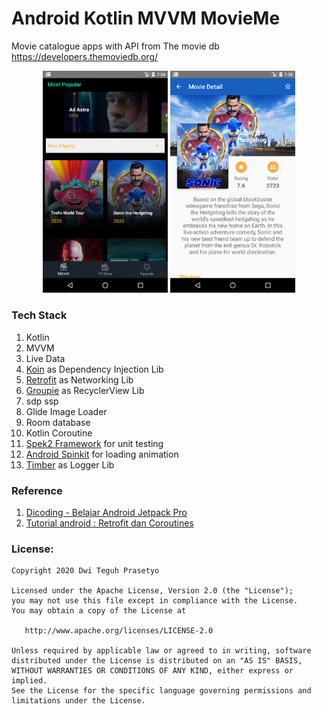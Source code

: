 # Android Kotlin MVVM MovieMe
Movie catalogue apps with API from The movie db https://developers.themoviedb.org/

<p align="center">
<img src="Screenshot_1587126880.png" width="200"/>
<img src="Screenshot_1587126910.png" width="200"/>
</p>


### Tech Stack
1. Kotlin
2. MVVM 
3. Live Data
4. [Koin](https://start.insert-koin.io/#/) as Dependency Injection Lib
5. [Retrofit](https://square.github.io/retrofit/) as Networking Lib
6. [Groupie](https://github.com/lisawray/groupie) as RecyclerView Lib
7. sdp ssp
8. Glide Image Loader
9. Room database
10. Kotlin Coroutine
11. [Spek2 Framework](https://www.spekframework.org/) for unit testing 
12. [Android Spinkit](https://github.com/ybq/Android-SpinKit) for loading animation
13. [Timber](https://github.com/JakeWharton/timber) as Logger Lib


### Reference
1. [Dicoding - Belajar Android Jetpack Pro](https://www.dicoding.com/academies/129)</li>
2. [Tutorial android : Retrofit dan Coroutines](https://pratamawijaya.com/android/android-retrofit-coroutines/)

### License: ###
~~~~
Copyright 2020 Dwi Teguh Prasetyo 

Licensed under the Apache License, Version 2.0 (the "License");
you may not use this file except in compliance with the License.
You may obtain a copy of the License at

   http://www.apache.org/licenses/LICENSE-2.0

Unless required by applicable law or agreed to in writing, software
distributed under the License is distributed on an "AS IS" BASIS,
WITHOUT WARRANTIES OR CONDITIONS OF ANY KIND, either express or implied.
See the License for the specific language governing permissions and
limitations under the License.
~~~~
